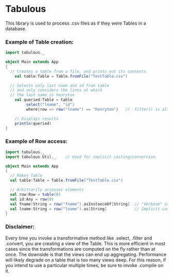 # Tabulous
This library is used to process .csv files as if they were Tables in a database.

### Example of Table creation:

```scala
import tabulous._

object Main extends App
{
  // Creates a table from a file, and prints out its contents
	val table:Table = Table.fromFile("TestTable.csv")

  // Selects only last name and id from table
  // and only considers the lines at which
  // the last name is henryton
	val queried:Table = table
		.select("lname", "id")
		.where{row => row("lname") == "henryton"}   // .filter() is also acceptable

    // Displays results
    println(queried)
}
```


### Example of Row access:
```scala
import tabulous._
import tabulous.Util._    // Used for implicit casting/conversion.

object Main extends App
{
  // Makes Table
  val table:Table = Table.fromFile("TestTable.csv")

  // Arbitrarily accesses elements
  val row:Row = table(0)
  val id:Any = row(0)
  val fname:String = row("fname").asInstanceOf[String]  // "Verbose" cast
  val lname:String = row("lname").as[String]            // Implicit cast from Util object.
}
```

### Disclaimer:
Every time you invoke a transformative method like .select, .filter and .convert, you are creating a view of the Table.  This is more efficient in most cases since the transformations are computed on the fly rather than at once.  The downside is that the views can end up aggregating.  Performance will likely degrade on a table that is too many views deep.  For this reason, if you intend to use a particular multiple times, be sure to invoke .compile on it.
